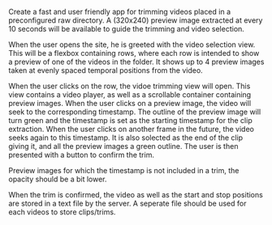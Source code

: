 
Create a fast and user friendly app for trimming videos placed in a preconfigured raw directory. A (320x240) preview image extracted at every 10 seconds will be available to guide the trimming and video selection.

When the user opens the site, he is greeted with the video selection view. This will be a flexbox containing rows, where each row is intended to show a preview of one of the videos in the folder. It shows up to 4 preview images taken at evenly spaced temporal positions from the video.

When the user clicks on the row, the vidoe trimming view will open. This view contains a video player, as well as a scrollable container containing preview images.  When the user clicks on a preview image, the video will seek to the corresponding timestamp. The outline of the preview image will turn green and the timestamp is set as the starting timestamp for the clip extraction. When the user clicks on another frame in the future, the video seeks again to this timestamp. It is also solected as the end of the clip giving it, and all the preview images a green outline. The user is then presented with a button to confirm the trim.

Preview images for which the timestamp is not included in a trim, the opacity should be a bit lower.

When the trim is confirmed, the video as well as the start and stop positions are stored in a text file by the server. A seperate file should be used for each videos to store clips/trims.